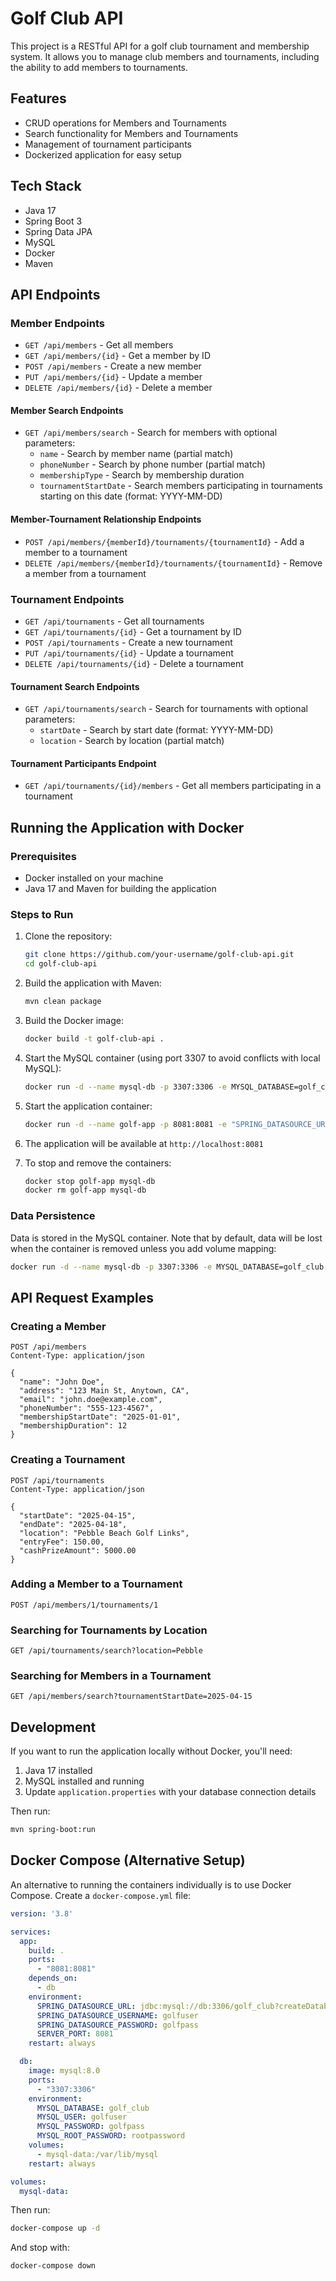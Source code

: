 # Golf Club API

This project is a RESTful API for a golf club tournament and membership system. It allows you to manage club members and tournaments, including the ability to add members to tournaments.

## Features

- CRUD operations for Members and Tournaments
- Search functionality for Members and Tournaments
- Management of tournament participants
- Dockerized application for easy setup

## Tech Stack

- Java 17
- Spring Boot 3
- Spring Data JPA
- MySQL
- Docker
- Maven

## API Endpoints

### Member Endpoints

- `GET /api/members` - Get all members
- `GET /api/members/{id}` - Get a member by ID
- `POST /api/members` - Create a new member
- `PUT /api/members/{id}` - Update a member
- `DELETE /api/members/{id}` - Delete a member

#### Member Search Endpoints

- `GET /api/members/search` - Search for members with optional parameters:
    - `name` - Search by member name (partial match)
    - `phoneNumber` - Search by phone number (partial match)
    - `membershipType` - Search by membership duration
    - `tournamentStartDate` - Search members participating in tournaments starting on this date (format: YYYY-MM-DD)

#### Member-Tournament Relationship Endpoints

- `POST /api/members/{memberId}/tournaments/{tournamentId}` - Add a member to a tournament
- `DELETE /api/members/{memberId}/tournaments/{tournamentId}` - Remove a member from a tournament

### Tournament Endpoints

- `GET /api/tournaments` - Get all tournaments
- `GET /api/tournaments/{id}` - Get a tournament by ID
- `POST /api/tournaments` - Create a new tournament
- `PUT /api/tournaments/{id}` - Update a tournament
- `DELETE /api/tournaments/{id}` - Delete a tournament

#### Tournament Search Endpoints

- `GET /api/tournaments/search` - Search for tournaments with optional parameters:
    - `startDate` - Search by start date (format: YYYY-MM-DD)
    - `location` - Search by location (partial match)

#### Tournament Participants Endpoint

- `GET /api/tournaments/{id}/members` - Get all members participating in a tournament

## Running the Application with Docker

### Prerequisites

- Docker installed on your machine
- Java 17 and Maven for building the application

### Steps to Run

1. Clone the repository:
   ```bash
   git clone https://github.com/your-username/golf-club-api.git
   cd golf-club-api
   ```

2. Build the application with Maven:
   ```bash
   mvn clean package
   ```

3. Build the Docker image:
   ```bash
   docker build -t golf-club-api .
   ```

4. Start the MySQL container (using port 3307 to avoid conflicts with local MySQL):
   ```bash
   docker run -d --name mysql-db -p 3307:3306 -e MYSQL_DATABASE=golf_club -e MYSQL_USER=golfuser -e MYSQL_PASSWORD=golfpass -e MYSQL_ROOT_PASSWORD=rootpassword mysql:8.0
   ```

5. Start the application container:
   ```bash
   docker run -d --name golf-app -p 8081:8081 -e "SPRING_DATASOURCE_URL=jdbc:mysql://host.docker.internal:3307/golf_club?createDatabaseIfNotExist=true&useSSL=false&allowPublicKeyRetrieval=true&serverTimezone=UTC" -e SPRING_DATASOURCE_USERNAME=golfuser -e SPRING_DATASOURCE_PASSWORD=golfpass golf-club-api
   ```

6. The application will be available at `http://localhost:8081`

7. To stop and remove the containers:
   ```bash
   docker stop golf-app mysql-db
   docker rm golf-app mysql-db
   ```

### Data Persistence

Data is stored in the MySQL container. Note that by default, data will be lost when the container is removed unless you add volume mapping:

```bash
docker run -d --name mysql-db -p 3307:3306 -e MYSQL_DATABASE=golf_club -e MYSQL_USER=golfuser -e MYSQL_PASSWORD=golfpass -e MYSQL_ROOT_PASSWORD=rootpassword -v golf-db-data:/var/lib/mysql mysql:8.0
```

## API Request Examples

### Creating a Member

```http
POST /api/members
Content-Type: application/json

{
  "name": "John Doe",
  "address": "123 Main St, Anytown, CA",
  "email": "john.doe@example.com",
  "phoneNumber": "555-123-4567",
  "membershipStartDate": "2025-01-01",
  "membershipDuration": 12
}
```

### Creating a Tournament

```http
POST /api/tournaments
Content-Type: application/json

{
  "startDate": "2025-04-15",
  "endDate": "2025-04-18",
  "location": "Pebble Beach Golf Links",
  "entryFee": 150.00,
  "cashPrizeAmount": 5000.00
}
```

### Adding a Member to a Tournament

```http
POST /api/members/1/tournaments/1
```

### Searching for Tournaments by Location

```http
GET /api/tournaments/search?location=Pebble
```

### Searching for Members in a Tournament

```http
GET /api/members/search?tournamentStartDate=2025-04-15
```

## Development

If you want to run the application locally without Docker, you'll need:

1. Java 17 installed
2. MySQL installed and running
3. Update `application.properties` with your database connection details

Then run:
```bash
mvn spring-boot:run
```

## Docker Compose (Alternative Setup)

An alternative to running the containers individually is to use Docker Compose. Create a `docker-compose.yml` file:

```yaml
version: '3.8'

services:
  app:
    build: .
    ports:
      - "8081:8081"
    depends_on:
      - db
    environment:
      SPRING_DATASOURCE_URL: jdbc:mysql://db:3306/golf_club?createDatabaseIfNotExist=true&useSSL=false&allowPublicKeyRetrieval=true&serverTimezone=UTC
      SPRING_DATASOURCE_USERNAME: golfuser
      SPRING_DATASOURCE_PASSWORD: golfpass
      SERVER_PORT: 8081
    restart: always

  db:
    image: mysql:8.0
    ports:
      - "3307:3306"
    environment:
      MYSQL_DATABASE: golf_club
      MYSQL_USER: golfuser
      MYSQL_PASSWORD: golfpass
      MYSQL_ROOT_PASSWORD: rootpassword
    volumes:
      - mysql-data:/var/lib/mysql
    restart: always

volumes:
  mysql-data:
```

Then run:
```bash
docker-compose up -d
```

And stop with:
```bash
docker-compose down
```